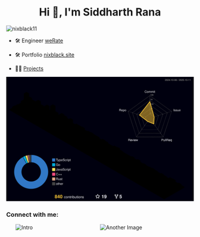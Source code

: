 <h1 align="center">Hi 👋, I'm Siddharth Rana</h1>
<p align="left"> <img src="https://komarev.com/ghpvc/?username=nixblack11&label=Profile%20views&color=0e75b6&style=flat" alt="nixblack11" /> </p>

- 🛠️ Engineer [weRate](https://werate.io)

- 🛠️ Portfolio [nixblack.site](https://nixblack.site)

- 👨‍💻 [Projects](https://github.com/NIXBLACK11/NIXBLACK11/blob/main/projects.md)

![](./profile-3d-contrib/profile-night-rainbow.svg)

<h3 align="left">Connect with me:</h3>

<div style="display: flex; justify-content: center; align-items: center;">
    <img src="https://github-readme-stats.vercel.app/api?username=NIXBLACK11&show_icons=true" alt="Intro" width="45%" height="200px"/>
    <img src="https://github-readme-streak-stats.herokuapp.com/?user=nixblack11" alt="Another Image" width="45%" height="200px"/>
</div>


